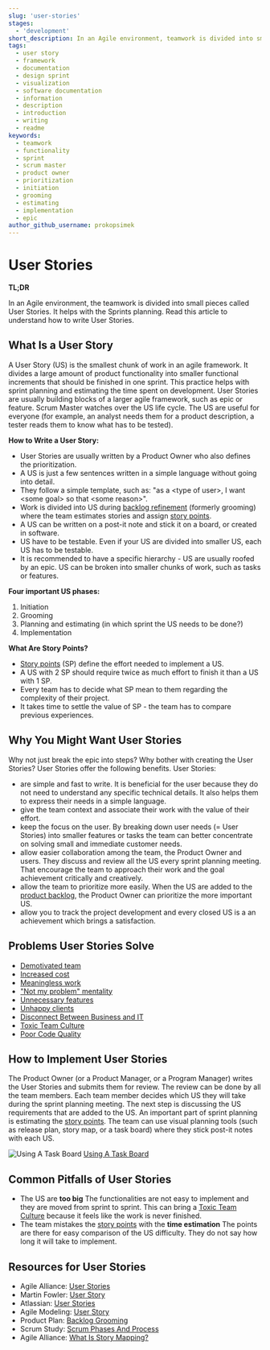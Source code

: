 ```yaml
---
slug: 'user-stories'
stages:
  - 'development'
short_description: In an Agile environment, teamwork is divided into small pieces called User Stories. It helps with sprint planning. They are written in a basic language.
tags:
  - user story
  - framework
  - documentation
  - design sprint
  - visualization
  - software documentation
  - information
  - description
  - introduction
  - writing
  - readme
keywords:
  - teamwork
  - functionality
  - sprint
  - scrum master
  - product owner
  - prioritization
  - initiation
  - grooming
  - estimating
  - implementation
  - epic
author_github_username: prokopsimek
---
```


# User Stories

**TL;DR**

In an Agile environment, the teamwork is divided into small pieces called User Stories. It helps with the Sprints planning. Read this article to understand how to write User Stories.

## What Is a User Story

A User Story (US) is the smallest chunk of work in an agile framework. It divides a large amount of product functionality into smaller functional increments that should be finished in one sprint. This practice helps with sprint planning and estimating the time spent on development. User Stories are usually building blocks of a larger agile framework, such as epic or feature. Scrum Master watches over the US life cycle. The US are useful for everyone (for example, an analyst needs them for a product description, a tester reads them to know what has to be tested).

**How to Write a User Story:**

- User Stories are usually written by a Product Owner who also defines the prioritization.
- A US is just a few sentences written in a simple language without going into detail.
- They follow a simple template, such as: "as a \<type of user\>, I want \<some goal\> so that \<some reason\>".
- Work is divided into US during [backlog refinement](/practices/product-backlog-refinement) (formerly grooming) where the team estimates stories and assign [story points](/practices/story-points).
- A US can be written on a post-it note and stick it on a board, or created in software.
- US have to be testable. Even if your US are divided into smaller US, each US has to be testable.
- It is recommended to have a specific hierarchy - US are usually roofed by an epic. US can be broken into smaller chunks of work, such as tasks or features.

**Four important US phases:**

1. Initiation
2. Grooming
3. Planning and estimating (in which sprint the US needs to be done?)
4. Implementation

**What Are Story Points?**

- [Story points](/practices/story-points) (SP) define the effort needed to implement a US.
- A US with 2 SP should require twice as much effort to finish it than a US with 1 SP.
- Every team has to decide what SP mean to them regarding the complexity of their project.
- It takes time to settle the value of SP - the team has to compare previous experiences.

## Why You Might Want User Stories

Why not just break the epic into steps? Why bother with creating the User Stories? User Stories offer the following benefits. User Stories:

- are simple and fast to write. It is beneficial for the user because they do not need to understand any specific technical details. It also helps them to express their needs in a simple language.
- give the team context and associate their work with the value of their effort.
- keep the focus on the user. By breaking down user needs (= User Stories) into smaller features or tasks the team can better concentrate on solving small and immediate customer needs.
- allow easier collaboration among the team, the Product Owner and users. They discuss and review all the US every sprint planning meeting. That encourage the team to approach their work and the goal achievement critically and creatively.
- allow the team to prioritize more easily. When the US are added to the [product backlog](/practices/product-backlog), the Product Owner can prioritize the more important US.
- allow you to track the project development and every closed US is a an achievement which brings a satisfaction.

## Problems User Stories Solve

- [Demotivated team](/problems/demotivated-team)
- [Increased cost](/problems/increased-cost)
- [Meaningless work](/problems/meaningless-work)
- ["Not my problem" mentality](/problems/not-my-problem-mentality)
- [Unnecessary features](/problems/unnecessary-features)
- [Unhappy clients](/problems/unhappy-clients)
- [Disconnect Between Business and IT](/problems/disconnect-between-business-and-it)
- [Toxic Team Culture](/problems/toxic-team-culture)
- [Poor Code Quality](/problems/poor-code-quality)

## How to Implement User Stories

The Product Owner (or a Product Manager, or a Program Manager) writes the User Stories and submits them for review. The review can be done by all the team members. Each team member decides which US they will take during the sprint planning meeting. The next step is discussing the US requirements that are added to the US. An important part of sprint planning is estimating the [story points](/practices/story-points).
The team can use visual planning tools (such as release plan, story map, or a task board) where they stick post-it notes with each US.

![Using A Task Board](/files/user_stories.png)
[Using A Task Board](https://www.inflectra.com/ideas/topic/using-a-task-board.aspx)

## Common Pitfalls of User Stories

- The US are **too big**
  The functionalities are not easy to implement and they are moved from sprint to sprint. This can bring a [Toxic Team Culture](/problems/toxic-team-culture) because it feels like the work is never finished.
- The team mistakes the [story points](/practices/story-points) with the **time estimation**
  The points are there for easy comparison of the US difficulty. They do not say how long it will take to implement.

## Resources for User Stories

- Agile Alliance: [User Stories](https://www.agilealliance.org/glossary/user-stories/)
- Martin Fowler: [User Story](https://martinfowler.com/bliki/UserStory.html)
- Atlassian: [User Stories](https://www.atlassian.com/agile/project-management/user-stories)
- Agile Modeling: [User Story](http://www.agilemodeling.com/artifacts/userStory.htm)
- Product Plan: [Backlog Grooming](https://www.productplan.com/glossary/backlog-grooming/)
- Scrum Study: [Scrum Phases And Process](https://www.scrumstudy.com/whyscrum/scrum-phases-and-processes)
- Agile Alliance: [What Is Story Mapping?](https://www.agilealliance.org/glossary/storymap/)
